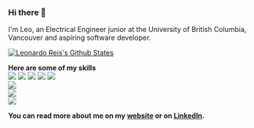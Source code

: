 ### Hi there 👋

I'm Leo, an Electrical Engineer junior at the University of British Columbia, Vancouver and aspiring software developer. 

[![Leonardo Reis's Github States](https://github-readme-stats.vercel.app/api?username=dayrell19&show_icons=true&theme=dracula)](https://github.com/dayrell19/github-readme-stats)

**Here are some of my skills** <br />
![](https://img.shields.io/badge/Code-Python-informational?style=flat&logo=<LOGO_NAME>&logoColor=white&color=0584ed)
![](https://img.shields.io/badge/Code-Javascript-informational?style=flat&logo=<LOGO_NAME>&logoColor=white&color=0584ed)
![](https://img.shields.io/badge/Code-C-informational?style=flat&logo=<LOGO_NAME>&logoColor=white&color=0584ed)
![](https://img.shields.io/badge/Code-HTML-informational?style=flat&logo=<LOGO_NAME>&logoColor=white&color=0584ed)
![](https://img.shields.io/badge/Code-CSS-informational?style=flat&logo=<LOGO_NAME>&logoColor=white&color=0584ed)
<br/>
![](https://img.shields.io/badge/Library-React-informational?style=flat&logo=<LOGO_NAME>&logoColor=white&color=0584ed)
<br/>
![](https://img.shields.io/badge/Database-MySQL-informational?style=flat&logo=<LOGO_NAME>&logoColor=white&color=0584ed)
<br/>
![](https://img.shields.io/badge/Tools-Insomnia-informational?style=flat&logo=<LOGO_NAME>&logoColor=white&color=0584ed)

**You can read more about me on my [website](https://www.reisleonardo.com) or on [LinkedIn](https://www.linkedin.com/in/leonardofreis).**
